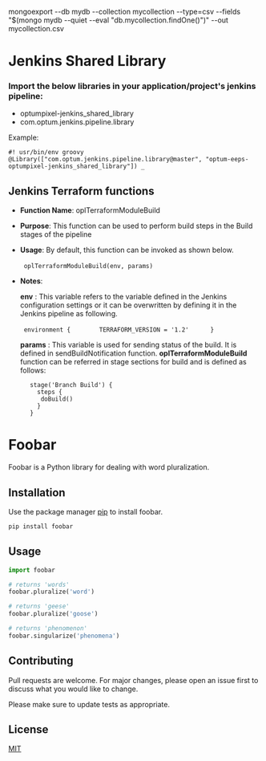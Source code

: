 
mongoexport --db mydb --collection mycollection --type=csv --fields "$(mongo mydb --quiet --eval "db.mycollection.findOne()")" --out mycollection.csv


# Jenkins Shared Library
### Import the below libraries in your application/project's jenkins pipeline:
- optumpixel-jenkins_shared_library
- com.optum.jenkins.pipeline.library

Example:
        
 ```
#! usr/bin/env groovy    
@Library(["com.optum.jenkins.pipeline.library@master", "optum-eeps-optumpixel-jenkins_shared_library"]) _   
```

## Jenkins Terraform functions
* **Function Name**: oplTerraformModuleBuild
* **Purpose**: This function can be used to perform build steps in the Build stages of the pipeline
* **Usage**: By default, this function can be invoked as shown below.

   ``` oplTerraformModuleBuild(env, params) ```
     
* **Notes**: 

  **env** : This variable refers to the variable defined in the Jenkins configuration settings or it can be overwritten by defining it in the Jenkins pipeline as following.
 
 
  ``` environment {        TERRAFORM_VERSION = '1.2'      }   ```  


  **params** : This variable is used for sending status of the build. It is defined in sendBuildNotification function. **oplTerraformModuleBuild** function can be referred in stage sections for build and is defined as follows:

```
      stage('Branch Build') {
        steps {
         doBuild()
        }
      }
```


# Foobar

Foobar is a Python library for dealing with word pluralization.

## Installation

Use the package manager [pip](https://pip.pypa.io/en/stable/) to install foobar.

```bash
pip install foobar
```

## Usage

```python
import foobar

# returns 'words'
foobar.pluralize('word')

# returns 'geese'
foobar.pluralize('goose')

# returns 'phenomenon'
foobar.singularize('phenomena')
```

## Contributing

Pull requests are welcome. For major changes, please open an issue first
to discuss what you would like to change.

Please make sure to update tests as appropriate.

## License

[MIT](https://choosealicense.com/licenses/mit/)
